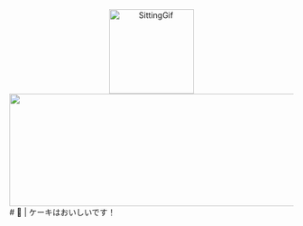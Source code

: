 <div align="Center">
    <img height="150" width="150" src="https://d9jhi50qo719s.cloudfront.net/7ap/samples/iir_800.gif?230809025525%22" alt="SittingGif" >
    <img src="https://images.cooltext.com/5709356.png" height="200px" width="600px">
</div>
# 🧁 | ケーキはおいしいです！
